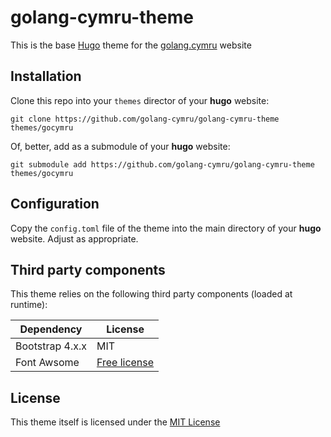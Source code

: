 # golang-cymru-theme

This is the base [Hugo](https://gohugo.io) theme for the [golang.cymru](https://golang.cymru) website

## Installation

Clone this repo into your `themes` director of your **hugo** website:

```shell
git clone https://github.com/golang-cymru/golang-cymru-theme themes/gocymru
```

Of, better, add as a submodule of your **hugo** website:

```shell
git submodule add https://github.com/golang-cymru/golang-cymru-theme themes/gocymru
```

## Configuration

Copy the `config.toml` file of the theme into the main directory of your **hugo** website. Adjust as appropriate.

## Third party components

This theme relies on the following third party components (loaded at runtime):

| Dependency            | License                                               |
|-----------------------|-------------------------------------------------------|
| Bootstrap 4.x.x       | MIT                                                   |
| Font Awsome           | [Free license](https://fontawesome.com/license/free)  |

## License

This theme itself is licensed under the [MIT License](LICENSE)
